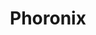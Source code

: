 ---
id: 2
title: Phoronix
description: Phoronix est un site web qui propose des actualités et des tests sur le matériel et les logiciels informatiques du point de vue d'un utilisateur Linux.
banner: /img/tech-watch/phoronix-banner.png
bannerFill: contain
type: website
sourceLink: https://phoronix.com
---